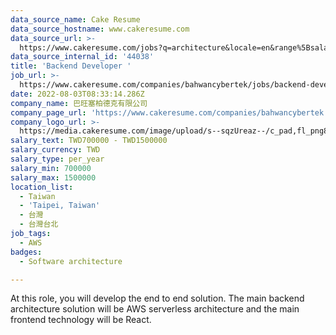 ```yaml
---
data_source_name: Cake Resume
data_source_hostname: www.cakeresume.com
data_source_url: >-
  https://www.cakeresume.com/jobs?q=architecture&locale=en&range%5Bsalary_range%5D%5Bmin%5D=1000000&page=4
data_source_internal_id: '44038'
title: 'Backend Developer '
job_url: >-
  https://www.cakeresume.com/companies/bahwancybertek/jobs/backend-developer-70d81c
date: 2022-08-03T08:33:14.286Z
company_name: 巴旺塞柏德克有限公司
company_page_url: 'https://www.cakeresume.com/companies/bahwancybertek'
company_logo_url: >-
  https://media.cakeresume.com/image/upload/s--sqzUreaz--/c_pad,fl_png8,h_200,w_200/v1545272608/xs0ciael2xfu755mpoxp.png
salary_text: TWD700000 - TWD1500000
salary_currency: TWD
salary_type: per_year
salary_min: 700000
salary_max: 1500000
location_list:
  - Taiwan
  - 'Taipei, Taiwan'
  - 台灣
  - 台灣台北
job_tags:
  - AWS
badges:
  - Software architecture

---
```


At this role, you will develop the end to end solution. The main backend architecture solution will be AWS serverless architecture and the main frontend technology will be React.